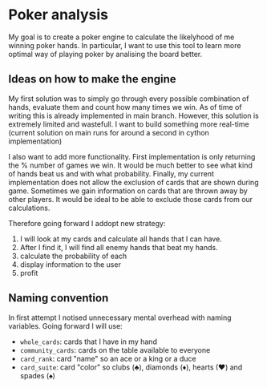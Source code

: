 # Poker analysis
My goal is to create a poker engine to calculate the likelyhood of me winning 
poker hands. In particular, I want to use this tool to learn more optimal way 
of playing poker by analising the board better.

## Ideas on how to make the engine
My first solution was to simply go through every possible combination of hands,
evaluate them and count how many times we win. As of time of writing this is 
already implemented in main branch. However, this solution is extremely limited 
and wastefull. I want to build something more real-time (current solution on
main runs for around a second in cython implementation)

I also want to add more functionality. First implementation is only returning
the % number of games we win. It would be much better to see what kind of hands 
beat us and with what probability. Finally, my current implementation does not 
allow the exclusion of cards that are shown during game. Sometimes we gain
information on cards that are thrown away by other players. It would be ideal
to be able to exclude those cards from our calculations.

Therefore going forward I addopt new strategy:
1. I will look at my cards and calculate all hands that I can have.
2. After I find it, I will find all enemy hands that beat my hands.
3. calculate the probability of each
4. display information to the user
5. profit

## Naming convention
In first attempt I notised unnecessary mental overhead with naming variables.
Going forward I will use:
- `whole_cards`: cards that I have in my hand
- `community_cards`: cards on the table available to everyone
- `card_rank`: card "name" so an ace or a king or a duce
- `card_suite`: card "color" so clubs (♣), diamonds (♦), hearts (♥) and spades (♠)
